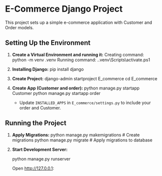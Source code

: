 # E-Commerce Django Project

This project sets up a simple e-commerce application with Customer and Order models.

## Setting Up the Environment

1. **Create a Virtual Environment and running it:**
    Creating command: python -m venv .venv
    Running command: .\.venv\Scripts\activate.ps1


2. **Installing Django:**
    pip install django

3. **Create Project:**
    django-admin startproject E_commerce
    cd E_commerce


4. **Create App (Customer and order):**
    python manage.py startapp Customer
    python manage.py startapp order
    - Update `INSTALLED_APPS` in `E_commerce/settings.py` to include your order and Customer.

## Running the Project

1. **Apply Migrations:**
    python manage.py makemigrations  # Create migrations
    python manage.py migrate         # Apply migrations to database


2. **Start Development Server:**

    python manage.py runserver

    Open http://127.0.0.1:
